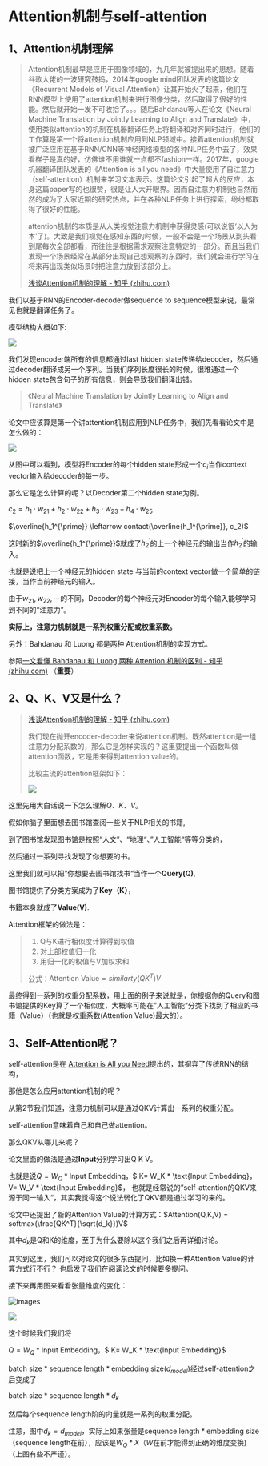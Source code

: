 # Attention机制与self-attention

## 1、Attention机制理解

> Attention机制最早是应用于图像领域的，九几年就被提出来的思想。随着谷歌大佬的一波研究鼓捣，2014年google mind团队发表的这篇论文《Recurrent Models of Visual Attention》让其开始火了起来，他们在RNN模型上使用了attention机制来进行图像分类，然后取得了很好的性能。然后就开始一发不可收拾了。。。随后Bahdanau等人在论文《Neural Machine Translation by Jointly Learning to Align and Translate》中，使用类似attention的机制在机器翻译任务上将翻译和对齐同时进行，他们的工作算是第一个将attention机制应用到NLP领域中。接着attention机制就被广泛应用在基于RNN/CNN等神经网络模型的各种NLP任务中去了，效果看样子是真的好，仿佛谁不用谁就一点都不fashion一样。2017年，google机器翻译团队发表的《Attention is all you need》中大量使用了自注意力（self-attention）机制来学习文本表示。这篇论文引起了超大的反应，本身这篇paper写的也很赞，很是让人大开眼界。因而自注意力机制也自然而然的成为了大家近期的研究热点，并在各种NLP任务上进行探索，纷纷都取得了很好的性能。
>
> attention机制的本质是从人类视觉注意力机制中获得灵感(可以说很‘以人为本’了)。大致是我们视觉在感知东西的时候，一般不会是一个场景从到头看到尾每次全部都看，而往往是根据需求观察注意特定的一部分。而且当我们发现一个场景经常在某部分出现自己想观察的东西时，我们就会进行学习在将来再出现类似场景时把注意力放到该部分上。
>
> [浅谈Attention机制的理解 - 知乎 (zhihu.com)](https://zhuanlan.zhihu.com/p/35571412)

我们以基于RNN的Encoder-decoder做sequence to sequence模型来说，最常见也就是翻译任务了。

模型结构大概如下:

![](images/rnn_seq2seq.png)

我们发现encoder端所有的信息都通过last hidden state传递给decoder，然后通过decoder翻译成另一个序列。当我们序列长度很长的时候，很难通过一个hidden state包含句子的所有信息，则会导致我们翻译出错。

> 《Neural Machine Translation by Jointly Learning to Align and Translate》

论文中应该算是第一个讲attention机制应用到NLP任务中，我们先看看论文中是怎么做的：

![](images/rnn_seq2seq_attn.png)

从图中可以看到，模型将Encoder的每个hidden state形成一个$c_i$当作context vector输入给decoder的每一步。

那么它是怎么计算的呢？以Decoder第二个hidden state为例。

$c_2 = h_1 \cdot w_{21} + h_2 \cdot w_{22} + h_3 \cdot w_{23} + h_4 \cdot w_{25}$

$\overline{h_1^{\prime}} \leftarrow contact(\overline{h_1^{\prime}}, c_2)$

这时新的$\overline{h_1^{\prime}}$就成了$h_2^{\prime}$的上一个神经元的输出当作$h_2^{\prime}$的输入。

也就是说把上一个神经元的hidden state 与当前的context vector做一个简单的链接，当作当前神经元的输入。

由于$w_{21}, w_{22}, \cdots$的不同，Decoder的每个神经元对Encoder的每个输入能够学习到不同的“注意力”。

**实际上，注意力机制就是一系列权重分配或权重系数。**

另外：Bahdanau 和 Luong 都是两种 Attention机制的实现方式。

参照[一文看懂 Bahdanau 和 Luong 两种 Attention 机制的区别 - 知乎 (zhihu.com)](https://zhuanlan.zhihu.com/p/129316415) （**重要**）



## 2、Q、K、V又是什么？

> [浅谈Attention机制的理解 - 知乎 (zhihu.com)](https://zhuanlan.zhihu.com/p/35571412)
>
> 我们现在抛开encoder-decoder来说attention机制。既然attention是一组注意力分配系数的，那么它是怎样实现的？这里要提出一个函数叫做attention函数，它是用来得到attention value的。
>
> 比较主流的attention框架如下：
>
> ![](images/attention_qkv.jpg)

这里先用大白话说一下怎么理解$Q、K、V$。

假如你脑子里面想去图书馆查阅一些关于NLP相关的书籍,

到了图书馆发现图书馆是按照“人文”、“地理“、”人工智能“等等分类的，

然后通过一系列寻找发现了你想要的书。

这里我们就可以把”你想要去图书馆找书“当作一个**Query(Q)**,

图书馆提供了分类方案成为了**Key（K）**，

书籍本身就成了**Value(V)**.

Attention框架的做法是：

> 1. Q与K进行相似度计算得到权值
> 2. 对上部权值归一化
> 3. 用归一化的权值与V加权求和
>
> 公式：$\text{Attention Value} = similarty(QK^T)V$

最终得到一系列的权重分配系数，用上面的例子来说就是，你根据你的Query和图书馆提供的Key算了一个相似度，大概率可能在”人工智能“分类下找到了相应的书籍（Value）（也就是权重系数(Attention Value)最大的）。



## 3、Self-Attention呢？

self-attention是在 [Attention is All you Need](https://arxiv.org/abs/1706.03762)提出的，其摒弃了传统RNN的结构，

那他是怎么应用attention机制的呢？

从第2节我们知道，注意力机制可以是通过QKV计算出一系列的权重分配。

self-attention意味着自己和自己做attention。

那么QKV从哪儿来呢？

论文里面的做法是通过**Input**分别学习出Q K V。

也就是说$Q = W_Q * \text{Input Embedding}$，$ K= W_K * \text{Input Embedding}$，$ V= W_V * \text{Input Embedding}$，
也就是经常说的”self-attention的QKV来源于同一输入“，其实我觉得这个说法弱化了QKV都是通过学习的来的。

论文中还提出了新的Attention Value的计算方式：$Attention(Q,K,V) = softmax(\frac{QK^T}{\sqrt{d_k}})V$

其中$d_k$是Q和K的维度，至于为什么要除以这个我们之后再详细讨论。

其实到这里，我们可以对论文的很多东西提问，比如换一种Attention Value的计算方式行不行？
也启发了我们在阅读论文的时候要多提问。

接下来再用图来看看张量维度的变化：

![images](images/self_attn.png)

![](images/self_attn2.png)

这个时候我们我们将

$Q = W_Q * \text{Input Embedding}$，$ K= W_K * \text{Input Embedding}$

$\text{batch size} * \text{sequence length} * \text{embedding size} (d_{model})$经过self-attention之后变成了

$\text{batch size} * \text{sequence length} * d_k$

然后每个$\text{sequence length}$阶的向量就是一系列的权重分配。

注意，图中$d_k = d_{model}$，实际上如果张量是$\text{sequence length} * \text{embedding size}$（$\text{sequence length}$在前），应该是$W_Q * X$（$W$在前才能得到正确的维度变换)（上图有些不严谨）。








​